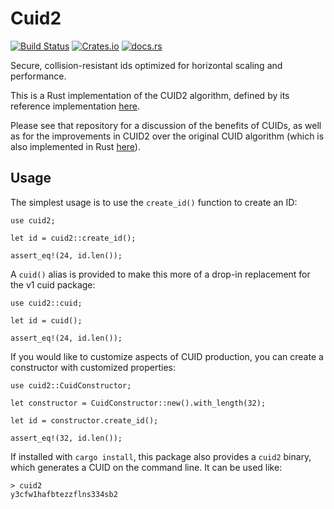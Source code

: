 # Cuid2

[![Build Status](https://github.com/mplanchard/cuid-rust/actions/workflows/ci.yml/badge.svg?branch=master)](https://github.com/mplanchard/cuid-rust/actions/workflows/ci.yml?query=branch%3Amaster)
[![Crates.io](https://img.shields.io/crates/v/cuid "Crates.io")](https://crates.io/crates/cuid2/)
[![docs.rs](https://docs.rs/cuid/badge.svg)](https://docs.rs/cuid2/)

Secure, collision-resistant ids optimized for horizontal scaling and
performance.

This is a Rust implementation of the CUID2 algorithm, defined by its
reference implementation [here](https://github.com/paralleldrive/cuid2).

Please see that repository for a discussion of the benefits of CUIDs, as
well as for the improvements in CUID2 over the original CUID algorithm
(which is also implemented in Rust [here](https://docs.rs/cuid/latest/cuid/)).

## Usage

The simplest usage is to use the `create_id()` function to create an ID:

```
use cuid2;

let id = cuid2::create_id();

assert_eq!(24, id.len());
```

A `cuid()` alias is provided to make this more of a drop-in replacement for
the v1 cuid package:

```
use cuid2::cuid;

let id = cuid();

assert_eq!(24, id.len());
```

If you would like to customize aspects of CUID production, you can create
a constructor with customized properties:

```
use cuid2::CuidConstructor;

let constructor = CuidConstructor::new().with_length(32);

let id = constructor.create_id();

assert_eq!(32, id.len());
```

If installed with `cargo install`, this package also provides a `cuid2`
binary, which generates a CUID on the command line. It can be used like:

```
> cuid2
y3cfw1hafbtezzflns334sb2
```
